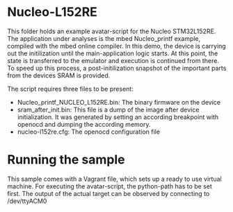 # Nucleo-L152RE
This folder holds an example avatar-script for the Nucleo STM32L152RE.
The application under analyses is the mbed Nucleo_printf example, compiled with the mbed online compiler.
In this demo, the device is carrying out the initilization until the main-application logic starts. At this point, the state is transferred to the emulator and execution is continued from there. To speed up this process, a post-initilization snapshot of the important parts from the devices SRAM is provided.

The script requires three files to be present:
- Nucleo_printf_NUCLEO_L152RE.bin: The binary firmware on the device
- sram_after_init.bin: This file is a dump of the image after device initialization. It was generated by setting an according breakpoint with openocd and dumping the according memory.
- nucleo-l152re.cfg: The openocd configuration file

# Running the sample
This sample comes with a Vagrant file, which sets up a ready to use virtual machine. 
For executing the avatar-script, the python-path has to be set first.
The output of the actual target can be observed by connecting to /dev/ttyACM0
